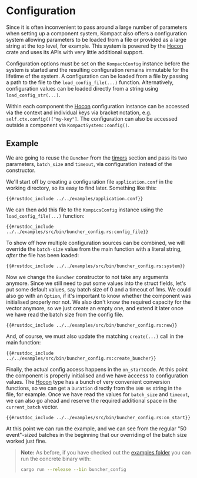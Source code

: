 # Configuration

Since it is often inconvenient to pass around a large number of parameters when setting up a component system, Kompact also offers a configuration system allowing parameters to be loaded from a file or provided as a large string at the top level, for example. This system is powered by the [Hocon](https://crates.io/crates/hocon) crate and uses its APIs with very little additional support. 

Configuration options must be set on the `KompactConfig` instance before the system is started and the resulting configuration remains immutable for the lifetime of the system. A configuration can be loaded from a file by passing a path to the file to the `load_config_file(...)` function. Alternatively, configuration values can be loaded directly from a string using `load_config_str(...)`.

Within each component the [Hocon](https://docs.rs/hocon/latest/hocon/enum.Hocon.html) configuration instance can be accessed via the context and individual keys via bracket notation, e.g. `self.ctx.config()["my-key"]`. The configuration can also be accessed outside a component via `KompactSystem::config()`.

## Example

We are going to reuse the `Buncher` from the [timers](timers.md) section and pass its two parameters, `batch_size` and `timeout`, via configuration instead of the constructor.

We'll start off by creating a configuration file `application.conf` in the working directory, so its easy to find later. Something like this:

```hocon
{{#rustdoc_include ../../examples/application.conf}}
```

We can then add this file to the `KompicsConfig` instance using the `load_config_file(...)` function: 

```rust,edition2018,no_run,noplaypen
{{#rustdoc_include ../../examples/src/bin/buncher_config.rs:config_file}}
```

To show off how multiple configuration sources can be combined, we will override the `batch-size` value from the main function with a literal string, *after* the file has been loaded:

```rust,edition2018,no_run,noplaypen
{{#rustdoc_include ../../examples/src/bin/buncher_config.rs:system}}
```

Now we change the `Buncher` constructor to not take any arguments anymore. Since we still need to put some values into the struct fields, let's put some default values, say batch size of 0 and a timeout of 1ms. We could also go with an `Option`, if it's important to know whether the component was initialised properly nor not. We also don't know the required capacity for the vector anymore, so we just create an empty one, and extend it later once we have read the batch size from the config file.

```rust,edition2018,no_run,noplaypen
{{#rustdoc_include ../../examples/src/bin/buncher_config.rs:new}}
```

And, of course, we must also update the matching `create(...)` call in the main function:

```rust,edition2018,no_run,noplaypen
{{#rustdoc_include ../../examples/src/bin/buncher_config.rs:create_buncher}}
```

Finally, the actual config access happens in the `on_start`code. At this point the component is properly initialised and we have acceess to configuration values. The [Hocon](https://docs.rs/hocon/latest/hocon/enum.Hocon.html) type has a bunch of very convenient conversion functions, so we can get a `Duration` directly from the `100 ms` string in the file, for example. Once we have read the values for `batch_size` and `timeout`, we can also go ahead and reserve the required additional space in the `current_batch` vector.

```rust,edition2018,no_run,noplaypen
{{#rustdoc_include ../../examples/src/bin/buncher_config.rs:on_start}}
```

At this point we can run the example, and we can see from the regular "50 event"-sized batches in the beginning that our overriding of the batch size worked just fine.

> **Note:** As before, if you have checked out the [examples folder](https://github.com/kompics/kompact/tree/master/docs/examples) you can run the concrete binary with:
> ```bash
> cargo run --release --bin buncher_config
> ```

